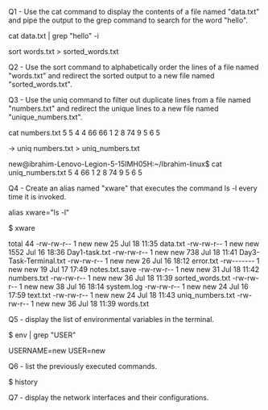 



Q1 - Use the cat command to display the contents of a file named "data.txt" and pipe the output to the grep command to search for the word "hello".

cat data.txt | grep "hello" -i



sort words.txt > sorted_words.txt


Q2 - Use the sort command to alphabetically order the lines of a file named "words.txt" and redirect the sorted output to a new file named "sorted_words.txt".



Q3 - Use the uniq command to filter out duplicate lines from a file named "numbers.txt" and redirect the unique lines to a new file named "unique_numbers.txt".

cat numbers.txt
5
5
4
4
66
66
1
2
8
74
9 5
6 5

-> uniq numbers.txt > uniq_numbers.txt

new@ibrahim-Lenovo-Legion-5-15IMH05H:~/Ibrahim-linux$ cat uniq_numbers.txt 
5
4
66
1
2
8
74
9 5
6 5

Q4 - Create an alias named "xware" that executes the command ls -l every time it is invoked.

alias xware="ls -l"

  $ xware
  
  
total 44
-rw-rw-r-- 1 new new   25 Jul 18 11:35 data.txt
-rw-rw-r-- 1 new new 1552 Jul 16 18:36 Day1-task.txt
-rw-rw-r-- 1 new new  738 Jul 18 11:41 Day3-Task-Terminal.txt
-rw-rw-r-- 1 new new   26 Jul 16 18:12 error.txt
-rw------- 1 new new   19 Jul 17 17:49 notes.txt.save
-rw-rw-r-- 1 new new   31 Jul 18 11:42 numbers.txt
-rw-rw-r-- 1 new new   36 Jul 18 11:39 sorted_words.txt
-rw-rw-r-- 1 new new   38 Jul 16 18:14 system.log
-rw-rw-r-- 1 new new   24 Jul 16 17:59 text.txt
-rw-rw-r-- 1 new new   24 Jul 18 11:43 uniq_numbers.txt
-rw-rw-r-- 1 new new   36 Jul 18 11:39 words.txt



Q5 - display the list of environmental variables in the terminal.


$ env | grep "USER"

USERNAME=new
USER=new


Q6 - list the previously executed commands.

$ history



Q7 - display the network interfaces and their configurations.




